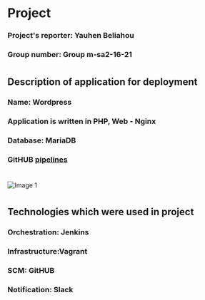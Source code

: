 # Project

### Project's reporter: Yauhen Beliahou
### Group number: Group m-sa2-16-21
#

## Description of application for deployment

### Name: Wordpress
### Application is written in PHP, Web - Nginx
### Database: MariaDB
### GitHUB [pipelines](https://github.com/)

#
![Image 1](https://github.com/mrvaart23/screenshots/blob/main/1.jpg)
#
## Technologies which were used in project
### Orchestration: Jenkins
### Infrastructure:Vagrant
### SCM: GitHUB
### Notification: Slack
